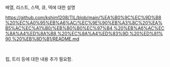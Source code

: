 배열, 리스트, 스택, 큐, 덱에 대한 설명  

https://github.com/kshim1208/TIL/blob/main/%EA%B0%9C%EC%9D%B8%20%EC%A0%95%EB%A6%AC/%EC%9E%90%EB%A3%8C%20%EA%B5%AC%EC%A1%B0/%EB%B0%B0%EC%97%B4,%20%EB%A6%AC%EC%8A%A4%ED%8A%B8,%20%EC%8A%A4%ED%83%9D,%20%ED%81%90,%20%EB%8D%B1/README.md  
  
</br>
  
힙, 트리 등에 대한 내용 추가 필요함.
